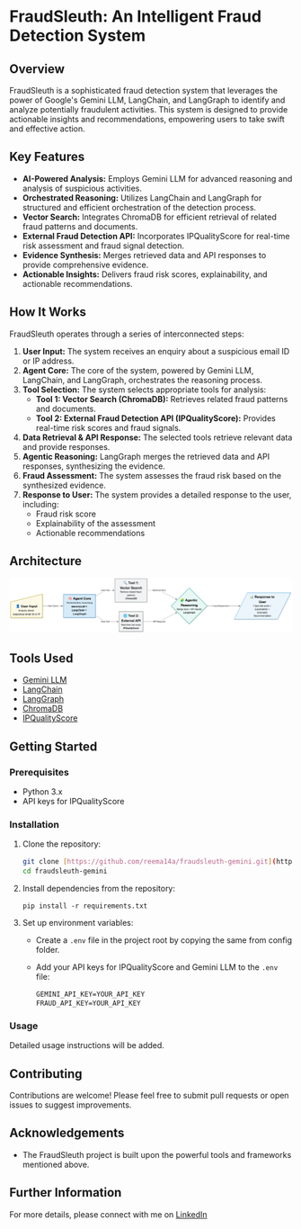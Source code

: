 # FraudSleuth: An Intelligent Fraud Detection System

## Overview

FraudSleuth is a sophisticated fraud detection system that leverages the power of Google's Gemini LLM, LangChain, and LangGraph to identify and analyze potentially fraudulent activities. This system is designed to provide actionable insights and recommendations, empowering users to take swift and effective action.

## Key Features

- **AI-Powered Analysis:** Employs Gemini LLM for advanced reasoning and analysis of suspicious activities.
- **Orchestrated Reasoning:** Utilizes LangChain and LangGraph for structured and efficient orchestration of the detection process.
- **Vector Search:** Integrates ChromaDB for efficient retrieval of related fraud patterns and documents.
- **External Fraud Detection API:** Incorporates IPQualityScore for real-time risk assessment and fraud signal detection.
- **Evidence Synthesis:** Merges retrieved data and API responses to provide comprehensive evidence.
- **Actionable Insights:** Delivers fraud risk scores, explainability, and actionable recommendations.

## How It Works

FraudSleuth operates through a series of interconnected steps:

1.  **User Input:** The system receives an enquiry about a suspicious email ID or IP address.
2.  **Agent Core:** The core of the system, powered by Gemini LLM, LangChain, and LangGraph, orchestrates the reasoning process.
3.  **Tool Selection:** The system selects appropriate tools for analysis:
    - **Tool 1: Vector Search (ChromaDB):** Retrieves related fraud patterns and documents.
    - **Tool 2: External Fraud Detection API (IPQualityScore):** Provides real-time risk scores and fraud signals.
4.  **Data Retrieval & API Response:** The selected tools retrieve relevant data and provide responses.
5.  **Agentic Reasoning:** LangGraph merges the retrieved data and API responses, synthesizing the evidence.
6.  **Fraud Assessment:** The system assesses the fraud risk based on the synthesized evidence.
7.  **Response to User:** The system provides a detailed response to the user, including:
    - Fraud risk score
    - Explainability of the assessment
    - Actionable recommendations

## Architecture

![FraudSleuth Architecture](./docs/ArchDiagram_MermaidChart.png)

## Tools Used

- [Gemini LLM](https://ai.google.com/gemini)
- [LangChain](https://www.langchain.com/)
- [LangGraph](https://python.langchain.com/docs/langgraph)
- [ChromaDB](https://www.trychroma.com/)
- [IPQualityScore](https://www.ipqualityscore.com/)

## Getting Started

### Prerequisites

- Python 3.x
- API keys for IPQualityScore

### Installation

1.  Clone the repository:

    ```bash
    git clone [https://github.com/reema14a/fraudsleuth-gemini.git](https://github.com/reema14a/fraudsleuth-gemini.git)
    cd fraudsleuth-gemini
    ```

2.  Install dependencies from the repository:

    ```
    pip install -r requirements.txt
    ```

3.  Set up environment variables:

    - Create a `.env` file in the project root by copying the same from config folder.
    - Add your API keys for IPQualityScore and Gemini LLM to the `.env` file:

      ```
      GEMINI_API_KEY=YOUR_API_KEY
      FRAUD_API_KEY=YOUR_API_KEY
      ```

### Usage

Detailed usage instructions will be added.

## Contributing

Contributions are welcome! Please feel free to submit pull requests or open issues to suggest improvements.

## Acknowledgements

- The FraudSleuth project is built upon the powerful tools and frameworks mentioned above.

## Further Information

For more details, please connect with me on [LinkedIn](https://www.linkedin.com/in/reema-raghava-pmp%C2%AE-28737a11/)
